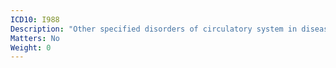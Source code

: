 ```yaml
---
ICD10: I988
Description: "Other specified disorders of circulatory system in diseases classified elsewhere"
Matters: No
Weight: 0
---
```

